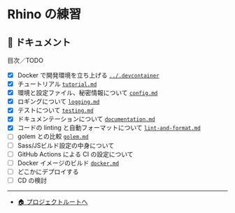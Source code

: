 # Rhino の練習

## 📗 ドキュメント

目次／TODO

- [x] Docker で開発環境を立ち上げる [`../.devcontainer`](../.devcontainer)
- [x] チュートリアル [`tutorial.md`](./tutorial.md)
- [x] 環境と設定ファイル、秘密情報について [`config.md`](./config.md)
- [x] ロギングについて [`logging.md`](./logging.md)
- [x] テストについて [`testing.md`](./testing.md)
- [x] ドキュメンテーションについて [`documentation.md`](documentation.md)
- [x] コードの linting と自動フォーマットについて [`lint-and-format.md`](lint-and-format.md)
- [ ] golem との比較 [`golem.md`](./golem.md)
- [ ] Sass/JSビルド設定の中身について
- [ ] GitHub Actions による CI の設定について
- [ ] Docker イメージのビルド [`docker.md`](./docker.md)
- [ ] どこかにデプロイする
- [ ] CD の検討

---

- [🏠 プロジェクトルートへ](https://github.com/terashim/rhino-training)

